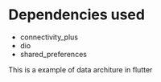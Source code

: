 # Dependencies used 
- connectivity_plus 
- dio 
- shared_preferences 

This is a example of data architure in flutter 

